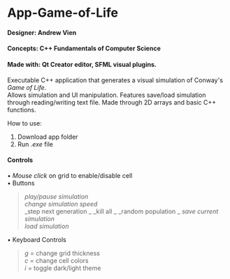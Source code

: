 # App-Game-of-Life
#### Designer: Andrew Vien
#### Concepts: C++ Fundamentals of Computer Science
#### Made with: Qt Creator editor, SFML visual plugins.

Executable C++ application that generates a visual simulation of Conway's _Game of Life_.  
Allows simulation and UI manipulation. Features save/load simulation through reading/writing text file. Made through 2D arrays and basic C++ functions.  

How to use:  
1. Download app folder  
2. Run _.exe_ file  

#### Controls
• _Mouse click_ on grid to enable/disable cell  
• Buttons
>_play/pause simulation_  
>_change simulation speed_  
>_step next generation  _
>_kill all  _
>_random population  _
>_save current simulation_  
>_load simulation_  

•	Keyboard Controls  
>_g_ = change grid thickness  
>_c_ = change cell colors  
>_i_ = toggle dark/light theme

